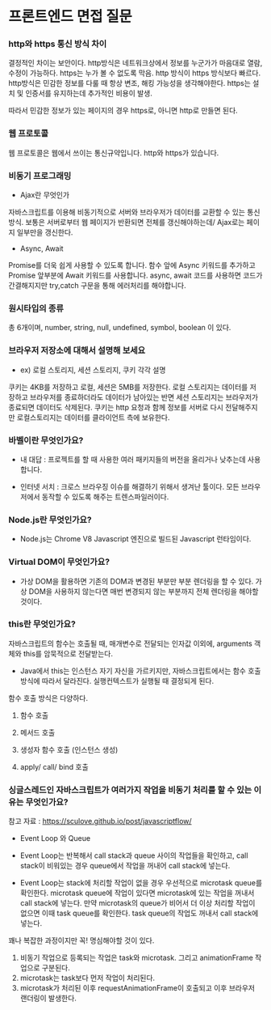 # 프론트엔드 면접 질문

### http와 https 통신 방식 차이

결정적인 차이는 보안이다. http방식은 네트워크상에서 정보를 누군가가 마음대로 열람, 수정이 가능하다. https는 누가 볼 수 없도록 막음. http 방식이 https 방식보다 빠르다. http방식은 민감한 정보를 다룰 때 항상 변조, 해킹 가능성을 생각해야한다. https는 설치 및 인증서를 유지하는데 추가적인 비용이 발생.

따라서 민감한 정보가 있는 페이지의 경우 https로, 아니면 http로 만들면 된다.

### 웹 프로토콜

웹 프로토콜은 웹에서 쓰이는 통신규약입니다. http와 https가 있습니다.

### 비동기 프로그래밍

- Ajax란 무엇인가

자바스크립트를 이용해 비동기적으로 서버와 브라우저가 데이터를 교환할 수 있는 통신 방식.
보통은 서버로부터 웹 페이지가 반환되면 전체를 갱신해야하는데/ Ajax로는 페이지 일부만을 갱신한다.

- Async, Await

Promise를 더욱 쉽게 사용할 수 있도록 합니다.
함수 앞에 Async 키워드를 추가하고 Promise 앞부분에 Await 키워드를 사용합니다.
async, await 코드를 사용하면 코드가 간결해지지만 try,catch 구문을 통해 에러처리를 해야합니다.

### 원시타입의 종류

총 6개이며, number, string, null, undefined, symbol, boolean 이 있다.

### 브라우저 저장소에 대해서 설명해 보세요

- ex) 로컬 스토리지, 세션 스토리지, 쿠키 각각 설명

쿠키는 4KB를 저장하고 로컬, 세션은 5MB를 저장한다.
로컬 스토리지는 데이터를 저장하고 브라우저를 종료하더라도 데이터가 남아있는 반면
세션 스토리지는 브라우저가 종료되면 데이터도 삭제된다.
쿠키는 http 요청과 함께 정보를 서버로 다시 전달해주지만 로컬스토리지는 데이터를 클라이언트 측에 보유한다.

### 바벨이란 무엇인가요?

- 내 대답 : 프로젝트를 할 때 사용한 여러 패키지들의 버전을 올리거나 낮추는데 사용합니다.

- 인터넷 서치 : 크로스 브라우징 이슈를 해결하기 위해서 생겨난 툴이다. 모든 브라우저에서 동작할 수 있도록 해주는 트렌스파일러이다.

### Node.js란 무엇인가요?

- Node.js는 Chrome V8 Javascript 엔진으로 빌드된 Javascript 런타임이다.

### Virtual DOM이 무엇인가요?

- 가상 DOM을 활용하면 기존의 DOM과 변경된 부분만 부분 렌더링을 할 수 있다. 가상 DOM을 사용하지 않는다면 매번 변경되지 않는 부분까지 전체 렌더링을 해야할 것이다.

### this란 무엇인가요?

자바스크립트의 함수는 호출될 때, 매개변수로 전달되는 인자값 이외에, arguments 객체와 this를 암묵적으로 전달받는다.

- Java에서 this는 인스턴스 자기 자신을 가르키지만, 자바스크립트에서는 함수 호출 방식에 따라서 달라진다. 실행컨텍스트가 실행될 때 결정되게 된다. 

함수 호출 방식은 다양하다.

1. 함수 호출

2. 메서드 호출

3. 생성자 함수 호출 (인스턴스 생성)  

4. apply/ call/ bind 호출

### 싱글스레드인 자바스크립트가 여러가지 작업을 비동기 처리를 할 수 있는 이유는 무엇인가요?

참고 자료 : https://sculove.github.io/post/javascriptflow/  

- Event Loop 와 Queue

- Event Loop는 반복해서 call stack과 queue 사이의 작업들을 확인하고, call stack이 비워있는 경우 queue에서 작업을 꺼내어 call stack에 넣는다.

- Event Loop는 stack에 처리할 작업이 없을 경우 우선적으로 microtask queue를 확인한다. microtask queue에 작업이 있다면 microtask에 있는 작업을 꺼내서 call stack에 넣는다. 만약 microtask의 queue가 비어서 더 이상 처리할 작업이 없으면 이때 task queue를 확인한다. task queue의 작업도 꺼내서 call stack에 넣는다.

꽤나 복잡한 과정이지만 꼭! 명심해야할 것이 있다.

1. 비동기 작업으로 등록되는 작업은 task와 microtask. 그리고 animationFrame 작업으로 구분된다.
2. microtask는 task보다 먼저 작업이 처리된다.
3. microtask가 처리된 이후 requestAnimationFrame이 호출되고 이후 브라우저 랜더링이 발생한다.
